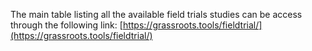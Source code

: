 <!--## Field Trial General View-->

The main table listing all the available field trials studies can be access through the following link:
[https://grassroots.tools/fieldtrial/](https://grassroots.tools/fieldtrial/)

